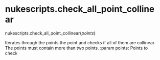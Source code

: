 # nukescripts.check_all_point_collinear
nukescripts.check_all_point_collinear(_points_)

Iterates through the points the point and checks if all of them are collinear. The points must contain more than two points. :param points: Points to check